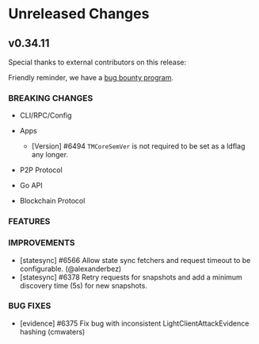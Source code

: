 # Unreleased Changes

## v0.34.11

Special thanks to external contributors on this release:

Friendly reminder, we have a [bug bounty program](https://hackerone.com/tendermint).

### BREAKING CHANGES

- CLI/RPC/Config

- Apps

    - [Version] \#6494 `TMCoreSemVer` is not required to be set as a ldflag any longer.

- P2P Protocol

- Go API

- Blockchain Protocol

### FEATURES

### IMPROVEMENTS

- [statesync] \#6566 Allow state sync fetchers and request timeout to be configurable. (@alexanderbez)
- [statesync] \#6378 Retry requests for snapshots and add a minimum discovery time (5s) for new snapshots.

### BUG FIXES

- [evidence] \#6375 Fix bug with inconsistent LightClientAttackEvidence hashing (cmwaters)
